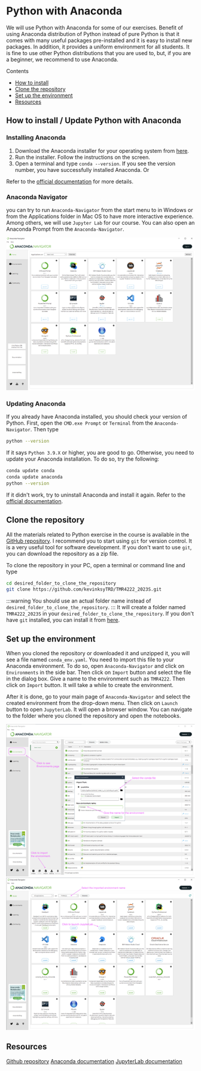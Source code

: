 # Python with Anaconda
We will use Python with Anaconda for some of our exercises. Benefit of using Anaconda distribution
of Python instead of pure Python is that it comes with many useful packages pre-installed and 
it is easy to install new packages. In addition, it provides a uniform environment for all
students. It is fine to use other Python distributions that you are used to, but, if you are
a beginner, we recommend to use Anaconda.

Contents
- [How to install](#how-to-install--update-python-with-anaconda)
- [Clone the repository](#clone-the-repository)
- [Set up the environment](#set-up-the-environment)
- [Resources](#resources)

## How to install / Update Python with Anaconda
### Installing Anaconda
1. Download the Anaconda installer for your operating system from [here](https://www.anaconda.com/download/).
2. Run the installer. Follow the instructions on the screen.
3. Open a terminal and type `conda --version`. If you see the version number, you have successfully
installed Anaconda. Or 

Refer to the [official documentation](https://docs.anaconda.com/anaconda/install/) for more
details.

### Anaconda Navigator
you can try to run `Anaconda-Navigator` from the start menu to in Windows
or from the Applications folder in Mac OS to have more interactive experience. Among others, 
we will use `Jupyter Lab` for our course. You can also open an Anaconda Prompt from the `Anaconda-Navigator`.

![Anaconda Navigator Screen Shot](../img/anaconda_navigator.png)

### Updating Anaconda
If you already have Anaconda installed, you should check your version of Python. First, open
the `CMD.exe Prompt` or `Terminal` from the `Anaconda-Navigator`. Then type
```bash
python --version
```
If it says `Python 3.9.X` or higher, you are good to go. Otherwise, you need to update your
Anaconda installation. To do so, try the following:
```bash
conda update conda
conda update anaconda
python --version
```
If it didn't work, try to uninstall Anaconda and install it again. Refer to the [official documentation](https://docs.anaconda.com/anaconda/install/update-version/).

## Clone the repository
All the materials related to Python exercise in the course is available in the [GitHub repository](https://github.com/kevinksyTRD/TMR4222_2023S).
I recommend you to start using `git` for version control. It is a very useful tool for software
development. If you don't want to use `git`, you can download the repository as a zip file.

To clone the repository in your PC, open a terminal or command line and type
```bash
cd desired_folder_to_clone_the_repository
git clone https://github.com/kevinksyTRD/TMR4222_2023S.git
```
:::warning
You should use an actual folder name instead of `desired_folder_to_clone_the_repository`.
:::
It will create a folder named `TMR4222_2023S` in your `desired_folder_to_clone_the_repository`.
If you don't have `git` installed, you can install it from [here](https://git-scm.com/downloads).

## Set up the environment
When you cloned the repository or downloaded it and unzipped it, you will see a file named 
`conda_env.yaml`. You need to import this file to your Anaconda environment. To do so, open
`Anaconda-Navigator` and click on `Environments` in the side bar. 
Then click on `Import` button and select the file in the dialog box. Give a name to the environment
such as `TMR4222`. Then click on `Import` button. It will take a while to create the environment.

After it is done, go to your main page of `Anaconda-Navigator` and select the created environment
from the drop-down menu. Then click on `Launch` button to open `JupyterLab`. It will open a
browser window. You can navigate to the folder where you cloned the repository and open the
notebooks.

![Anaconda Navigator Screen Shot](../img/anaconda_import_env.png)
![Anaconda Navigator Screen Shot](../img/anaconda_set_env_start_jupyter.png)

## Resources
[Github repository](https://github.com/kevinksyTRD/TMR4222_2023S.git)
[Anaconda documentation](https://docs.anaconda.com/anaconda/)
[JupyterLab documentation](https://jupyterlab.readthedocs.io/en/stable/)